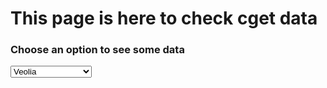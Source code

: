 <html>
<head>
<meta charset="utf-8"/>
<script src="script_data_extended.js"></script>
<link rel="stylesheet" href="style.css" />
	<title>CGET data page</title>
</head>
<body>
	<div id="titles">
		<h1>This page is here to check cget data</h1>
		<h3>Choose an option to see some data</h3>
		<select onchange="init(this.options[this.selectedIndex].value);" 
				onload="init(this.options[0].value);">
			<option value="veolia">Veolia</option>
			<option value="solidarum">Solidarum</option>
			<option value="vinci">Vinci</option>
			<option value="carasso">Carasso</option>
			<option value="apriles">Apriles</option>
			<option value="bretagne">Bretagne Creative</option>
			<!--<option value="unccas">Unccas</option>-->
			<option value="reseaurural">Reseau rural</option>
			<option value="avise">Avise</option>
			<option value="semeoz">Semeoz</option>
		</select>
	</div>
	<div id="data"></div>
</body>
</html>
